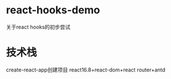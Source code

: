 # react-hooks-demo
关于react hooks的初步尝试

# 技术栈
create-react-app创建项目
react16.8+react-dom+react router+antd
